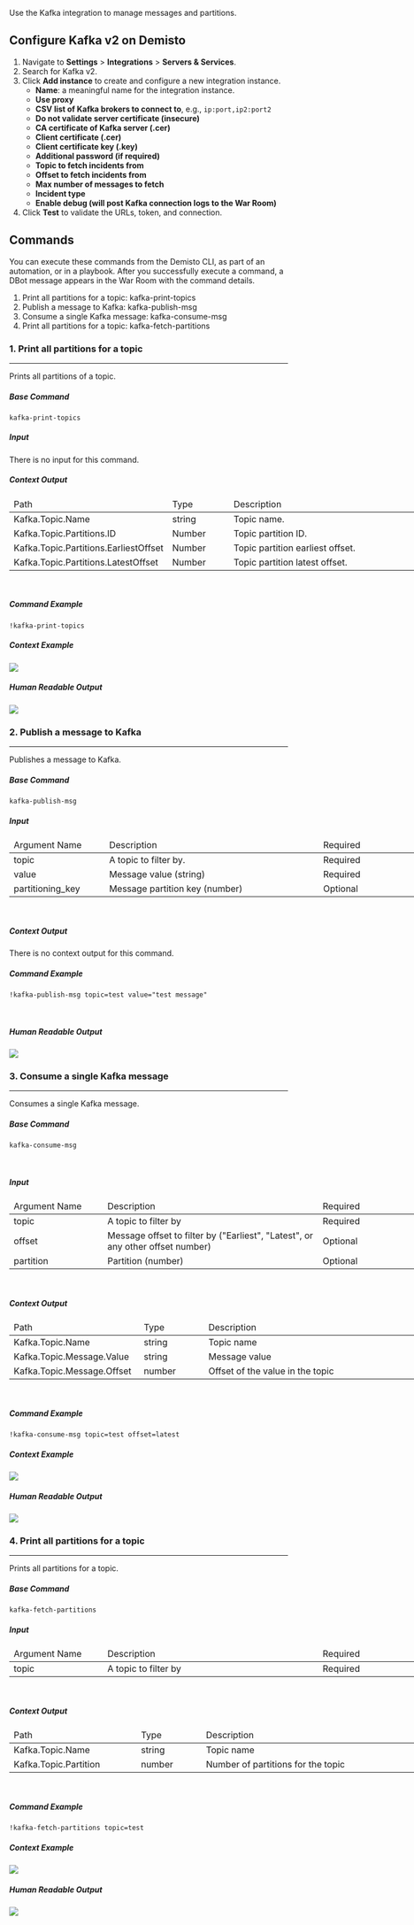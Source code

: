 <!-- HTML_DOC -->
<p>Use the Kafka integration to manage messages and partitions.</p>
<h2>Configure Kafka v2 on Demisto</h2>
<ol>
<li>Navigate to <strong>Settings</strong> &gt; <strong>Integrations</strong> &gt; <strong>Servers &amp; Services</strong>.</li>
<li>Search for Kafka v2.</li>
<li>Click <strong>Add instance</strong> to create and configure a new integration instance.<br>
<ul>
<li>
<strong>Name</strong>: a meaningful name for the integration instance.</li>
<li><strong>Use proxy</strong></li>
<li>
<strong>CSV list of Kafka brokers to connect to</strong>, e.g., <code>ip:port,ip2:port2</code>
</li>
<li><strong>Do not validate server certificate (insecure)</strong></li>
<li><strong>CA certificate of Kafka server (.cer)</strong></li>
<li><strong>Client certificate (.cer)</strong></li>
<li><strong>Client certificate key (.key)</strong></li>
<li><strong>Additional password (if required)</strong></li>
<li><strong>Topic to fetch incidents from</strong></li>
<li><strong>Offset to fetch incidents from</strong></li>
<li><strong>Max number of messages to fetch</strong></li>
<li><strong>Incident type</strong></li>
<li><strong>Enable debug (will post Kafka connection logs to the War Room)</strong></li>
</ul>
</li>
<li>Click <strong>Test</strong> to validate the URLs, token, and connection.</li>
</ol>
<h2>Commands</h2>
<p>You can execute these commands from the Demisto CLI, as part of an automation, or in a playbook. After you successfully execute a command, a DBot message appears in the War Room with the command details.</p>
<ol>
<li>Print all partitions for a topic: kafka-print-topics</li>
<li>Publish a message to Kafka: kafka-publish-msg</li>
<li>Consume a single Kafka message: kafka-consume-msg</li>
<li>Print all partitions for a topic: kafka-fetch-partitions</li>
</ol>
<h3>1. Print all partitions for a topic</h3>
<hr>
<p>Prints all partitions of a topic.</p>
<h5>Base Command</h5>
<p><code>kafka-print-topics</code></p>
<h5>Input</h5>
<p>There is no input for this command.</p>
<h5>Context Output</h5>
<table style="width: 748px;">
<thead>
<tr>
<td style="width: 220px;">Path</td>
<td style="width: 106px;">Type</td>
<td style="width: 414px;">Description</td>
</tr>
</thead>
<tbody>
<tr>
<td style="width: 220px;">Kafka.Topic.Name</td>
<td style="width: 106px;">string</td>
<td style="width: 414px;">Topic name.</td>
</tr>
<tr>
<td style="width: 220px;"><span>Kafka.Topic.Partitions.ID</span></td>
<td style="width: 106px;">Number</td>
<td style="width: 414px;">Topic partition ID.</td>
</tr>
<tr>
<td style="width: 220px;"><span>Kafka.Topic.Partitions.EarliestOffset</span></td>
<td style="width: 106px;">Number</td>
<td style="width: 414px;"><span>Topic partition earliest offset.</span></td>
</tr>
<tr>
<td style="width: 220px;"><span>Kafka.Topic.Partitions.LatestOffset</span></td>
<td style="width: 106px;">Number</td>
<td style="width: 414px;"><span>Topic partition latest offset.</span></td>
</tr>
</tbody>
</table>
<p> </p>
<h5>Command Example</h5>
<p><code>!kafka-print-topics</code></p>
<h5>Context Example</h5>
<p><img src="https://raw.githubusercontent.com/demisto/content/4caa26c2f531e270e7e293c0c8ccb1450cb7a2c5/docs/images/Integrations/Kafka_V2_mceclip2.png"></p>
<h5>Human Readable Output</h5>
<p><img src="https://raw.githubusercontent.com/demisto/content/4caa26c2f531e270e7e293c0c8ccb1450cb7a2c5/docs/images/Integrations/Kafka_V2_mceclip3.png"></p>
<h3>2. Publish a message to Kafka</h3>
<hr>
<p>Publishes a message to Kafka. </p>
<h5>Base Command</h5>
<p><code>kafka-publish-msg</code></p>
<h5>Input</h5>
<table style="width: 749px;">
<thead>
<tr>
<td style="width: 160px;">Argument Name</td>
<td style="width: 397px;">Description</td>
<td style="width: 183px;">Required</td>
</tr>
</thead>
<tbody>
<tr>
<td style="width: 160px;">topic</td>
<td style="width: 397px;">A topic to filter by.</td>
<td style="width: 183px;">Required</td>
</tr>
<tr>
<td style="width: 160px;">value</td>
<td style="width: 397px;">Message value (string)</td>
<td style="width: 183px;">Required</td>
</tr>
<tr>
<td style="width: 160px;">partitioning_key</td>
<td style="width: 397px;">Message partition key (number)</td>
<td style="width: 183px;">Optional</td>
</tr>
</tbody>
</table>
<p> </p>
<h5>Context Output</h5>
<p>There is no context output for this command.</p>
<h5>Command Example</h5>
<p><code>!kafka-publish-msg topic=test value="test message"</code></p>
<p> </p>
<h5>Human Readable Output</h5>
<p><img src="https://raw.githubusercontent.com/demisto/content/4caa26c2f531e270e7e293c0c8ccb1450cb7a2c5/docs/images/Integrations/Kafka_V2_mceclip4.png"></p>
<h3>3. Consume a single Kafka message</h3>
<hr>
<p>Consumes a single Kafka message.</p>
<h5>Base Command</h5>
<p><code>kafka-consume-msg</code></p>
<p> </p>
<h5>Input</h5>
<table style="width: 749px;">
<thead>
<tr>
<td style="width: 160px;">Argument Name</td>
<td style="width: 397px;">Description</td>
<td style="width: 183px;">Required</td>
</tr>
</thead>
<tbody>
<tr>
<td style="width: 160px;">topic</td>
<td style="width: 397px;">A topic to filter by</td>
<td style="width: 183px;">Required</td>
</tr>
<tr>
<td style="width: 160px;">offset</td>
<td style="width: 397px;">Message offset to filter by ("Earliest", "Latest", or any other offset number)</td>
<td style="width: 183px;">Optional</td>
</tr>
<tr>
<td style="width: 160px;">partition</td>
<td style="width: 397px;">Partition (number)</td>
<td style="width: 183px;">Optional</td>
</tr>
</tbody>
</table>
<p> </p>
<h5>Context Output</h5>
<table style="width: 748px;">
<thead>
<tr>
<td style="width: 220px;">Path</td>
<td style="width: 106px;">Type</td>
<td style="width: 414px;">Description</td>
</tr>
</thead>
<tbody>
<tr>
<td style="width: 220px;">Kafka.Topic.Name</td>
<td style="width: 106px;">string</td>
<td style="width: 414px;">Topic name</td>
</tr>
<tr>
<td style="width: 220px;">Kafka.Topic.Message.Value</td>
<td style="width: 106px;">string</td>
<td style="width: 414px;">Message value</td>
</tr>
<tr>
<td style="width: 220px;">Kafka.Topic.Message.Offset</td>
<td style="width: 106px;">number</td>
<td style="width: 414px;">Offset of the value in the topic</td>
</tr>
</tbody>
</table>
<p> </p>
<h5>Command Example</h5>
<p><code>!kafka-consume-msg topic=test offset=latest</code></p>
<h5>Context Example</h5>
<p><img src="https://raw.githubusercontent.com/demisto/content/4caa26c2f531e270e7e293c0c8ccb1450cb7a2c5/docs/images/Integrations/Kafka_V2_mceclip5.png"></p>
<h5>Human Readable Output</h5>
<p><img src="https://raw.githubusercontent.com/demisto/content/4caa26c2f531e270e7e293c0c8ccb1450cb7a2c5/docs/images/Integrations/Kafka_V2_mceclip6.png"></p>
<h3>4. Print all partitions for a topic</h3>
<hr>
<p>Prints all partitions for a topic.</p>
<h5>Base Command</h5>
<p><code>kafka-fetch-partitions</code></p>
<h5>Input</h5>
<table style="width: 749px;">
<thead>
<tr>
<td style="width: 160px;">Argument Name</td>
<td style="width: 397px;">Description</td>
<td style="width: 183px;">Required</td>
</tr>
</thead>
<tbody>
<tr>
<td style="width: 160px;">topic</td>
<td style="width: 397px;">A topic to filter by</td>
<td style="width: 183px;">Required</td>
</tr>
</tbody>
</table>
<p> </p>
<h5>Context Output</h5>
<table style="width: 748px;">
<thead>
<tr>
<td style="width: 220px;">Path</td>
<td style="width: 106px;">Type</td>
<td style="width: 414px;">Description</td>
</tr>
</thead>
<tbody>
<tr>
<td style="width: 220px;">Kafka.Topic.Name</td>
<td style="width: 106px;">string</td>
<td style="width: 414px;">Topic name</td>
</tr>
<tr>
<td style="width: 220px;">Kafka.Topic.Partition</td>
<td style="width: 106px;">number</td>
<td style="width: 414px;">Number of partitions for the topic</td>
</tr>
</tbody>
</table>
<p> </p>
<h5>Command Example</h5>
<p><code>!kafka-fetch-partitions topic=test</code></p>
<h5>Context Example</h5>
<p><img src="https://raw.githubusercontent.com/demisto/content/4caa26c2f531e270e7e293c0c8ccb1450cb7a2c5/docs/images/Integrations/Kafka_V2_mceclip7.png"></p>
<h5>Human Readable Output</h5>
<p><img src="https://raw.githubusercontent.com/demisto/content/4caa26c2f531e270e7e293c0c8ccb1450cb7a2c5/docs/images/Integrations/Kafka_V2_mceclip8.png"></p>